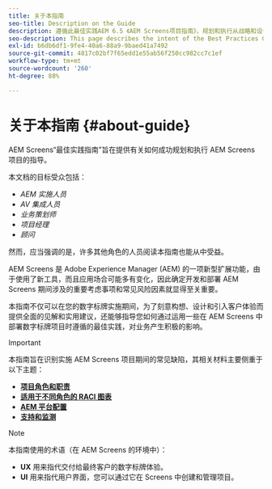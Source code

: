 ```yaml
---
title: 关于本指南
seo-title: Description on the Guide
description: 遵循此最佳实践AEM 6.5 《AEM Screens项目指南》，规划和执行从战略和设计简报到部署和支持后的项目。
seo-description: This page describes the intent of the Best Practices Guide
exl-id: b6db6df1-9fe4-40a6-88a9-9baed41a7492
source-git-commit: 4817c02bf7f65edd1e55ab56f250cc982cc7c1ef
workflow-type: tm+mt
source-wordcount: '260'
ht-degree: 88%

---
```


# 关于本指南 {#about-guide}

AEM Screens“最佳实践指南”旨在提供有关如何成功规划和执行 AEM Screens 项目的指导。

本文档的目标受众包括：

* *AEM 实施人员*
* *AV 集成人员*
* *业务策划师*
* *项目经理*
* *顾问*

然而，应当强调的是，许多其他角色的人员阅读本指南也能从中受益。

AEM Screens 是 Adobe Experience Manager (AEM) 的一项新型扩展功能，由于使用了新工具，而且应用场合可能多有变化，因此确定开发和部署 AEM Screens 期间涉及的重要考虑事项和常见风险因素就显得至关重要。

本指南不仅可以在您的数字标牌实施期间，为了刻意构想、设计和引入客户体验而提供全面的见解和实用建议，还能够指导您如何通过运用一些在 AEM Screens 中部署数字标牌项目时遵循的最佳实践，对业务产生积极的影响。

>[!IMPORTANT]
>
> 本指南旨在识别实施 AEM Screens 项目期间的常见缺陷，其相关材料主要侧重于以下主题：
>
> * **[项目角色和职责](roles-responsibilities.md)**
> * **[适用于不同角色的 RACI 图表](roles-responsibilities.md#raci-chart)**
> * **[AEM 平台配置](aem-platform-configurations.md)**
> * **[支持和监测](support-monitoring.md)**


>[!NOTE]
>
> 本指南使用的术语（在 AEM Screens 的环境中）：
>
> * **UX** 用来指代交付给最终客户的数字标牌体验。
> * **UI** 用来指代用户界面，您可以通过它在 Screens 中创建和管理项目。

